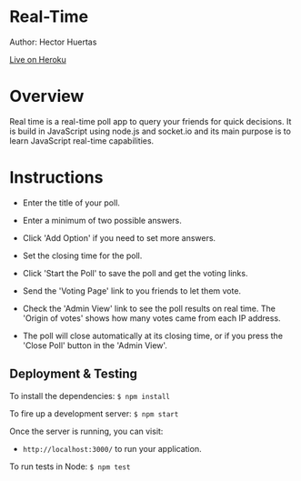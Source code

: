 # Real-Time
Author: Hector Huertas

[Live on Heroku](https://real-time-hector.herokuapp.com/)

# Overview
Real time is a real-time poll app to query your friends for quick decisions. It is build in JavaScript using node.js and socket.io and its main purpose is to learn JavaScript real-time capabilities.

# Instructions

* Enter the title of your poll.

* Enter a minimum of two possible answers.

* Click 'Add Option' if you need to set more answers.

* Set the closing time for the poll.

* Click 'Start the Poll' to save the poll and get the voting links.

* Send the 'Voting Page' link to you friends to let them vote.

* Check the 'Admin View' link to see the poll results on real time. The 'Origin of votes' shows how many votes came from each IP address.

* The poll will close automatically at its closing time, or if you press the 'Close Poll' button in the 'Admin View'.

## Deployment & Testing

To install the dependencies: `$ npm install `

To fire up a development server: `$ npm start`

Once the server is running, you can visit:

* `http://localhost:3000/` to run your application.

To run tests in Node: `$ npm test`
